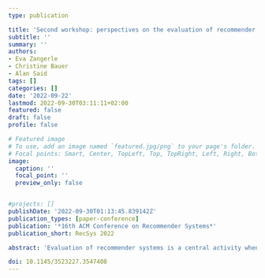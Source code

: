 ```yaml
---
type: publication

title: 'Second workshop: perspectives on the evaluation of recommender systems (PERSPECTIVES 2022)'
subtitle: ''
summary: ''
authors:
- Eva Zangerle
- Christine Bauer
- Alan Said
tags: []
categories: []
date: '2022-09-22' 
lastmod: 2022-09-30T03:11:11+02:00
featured: false
draft: false
profile: false

# Featured image
# To use, add an image named `featured.jpg/png` to your page's folder.
# Focal points: Smart, Center, TopLeft, Top, TopRight, Left, Right, BottomLeft, Bottom, BottomRight.
image:
  caption: ''
  focal_point: ''
  preview_only: false


#projects: []
publishDate: '2022-09-30T01:13:45.839142Z'
publication_types: [paper-conference]
publication: '*16th ACM Conference on Recommender Systems*'
publication_short: RecSys 2022

abstract: 'Evaluation of recommender systems is a central activity when developing recommender systems, both in industry and academia. The second edition of the PERSPECTIVES workshop held at RecSys 2022 brought together academia and industry to critically reflect on the evaluation of recommender systems. In the 2022 edition of PERSPECTIVES, we discussed problems and lessons learned, encouraged the exchange of the various perspectives on evaluation, and aimed to move the discourse forward within the community. We deliberately solicited papers reporting a reflection on problems regarding recommender systems evaluation and lessons learned. The workshop featured interactive parts with discussions in small groups as well as in the plenum, both on-site and online, and an industry keynote.'

doi: 10.1145/3523227.3547408
---
```

